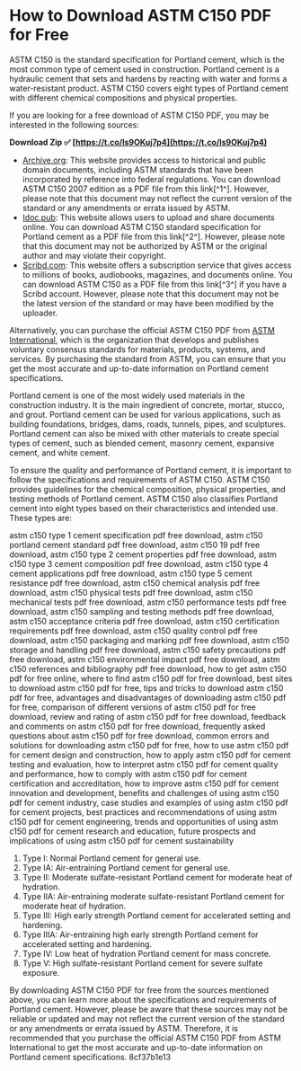 # How to Download ASTM C150 PDF for Free
 
ASTM C150 is the standard specification for Portland cement, which is the most common type of cement used in construction. Portland cement is a hydraulic cement that sets and hardens by reacting with water and forms a water-resistant product. ASTM C150 covers eight types of Portland cement with different chemical compositions and physical properties.
 
If you are looking for a free download of ASTM C150 PDF, you may be interested in the following sources:
 
**Download Zip ✅ [https://t.co/ls9OKuj7p4](https://t.co/ls9OKuj7p4)**


 
- [Archive.org](https://archive.org/details/gov.law.astm.c150.2007): This website provides access to historical and public domain documents, including ASTM standards that have been incorporated by reference into federal regulations. You can download ASTM C150 2007 edition as a PDF file from this link[^1^]. However, please note that this document may not reflect the current version of the standard or any amendments or errata issued by ASTM.
- [Idoc.pub](https://idoc.pub/documents/astm-c150-standard-specification-for-portland-cement-pnxkw7qj6e4v): This website allows users to upload and share documents online. You can download ASTM C150 standard specification for Portland cement as a PDF file from this link[^2^]. However, please note that this document may not be authorized by ASTM or the original author and may violate their copyright.
- [Scribd.com](https://www.scribd.com/document/251374506/ASTM-C150): This website offers a subscription service that gives access to millions of books, audiobooks, magazines, and documents online. You can download ASTM C150 as a PDF file from this link[^3^] if you have a Scribd account. However, please note that this document may not be the latest version of the standard or may have been modified by the uploader.

Alternatively, you can purchase the official ASTM C150 PDF from [ASTM International](https://www.astm.org/Standards/C150.htm), which is the organization that develops and publishes voluntary consensus standards for materials, products, systems, and services. By purchasing the standard from ASTM, you can ensure that you get the most accurate and up-to-date information on Portland cement specifications.
  
Portland cement is one of the most widely used materials in the construction industry. It is the main ingredient of concrete, mortar, stucco, and grout. Portland cement can be used for various applications, such as building foundations, bridges, dams, roads, tunnels, pipes, and sculptures. Portland cement can also be mixed with other materials to create special types of cement, such as blended cement, masonry cement, expansive cement, and white cement.
 
To ensure the quality and performance of Portland cement, it is important to follow the specifications and requirements of ASTM C150. ASTM C150 provides guidelines for the chemical composition, physical properties, and testing methods of Portland cement. ASTM C150 also classifies Portland cement into eight types based on their characteristics and intended use. These types are:
 
astm c150 type 1 cement specification pdf free download,  astm c150 portland cement standard pdf free download,  astm c150 19 pdf free download,  astm c150 type 2 cement properties pdf free download,  astm c150 type 3 cement composition pdf free download,  astm c150 type 4 cement applications pdf free download,  astm c150 type 5 cement resistance pdf free download,  astm c150 chemical analysis pdf free download,  astm c150 physical tests pdf free download,  astm c150 mechanical tests pdf free download,  astm c150 performance tests pdf free download,  astm c150 sampling and testing methods pdf free download,  astm c150 acceptance criteria pdf free download,  astm c150 certification requirements pdf free download,  astm c150 quality control pdf free download,  astm c150 packaging and marking pdf free download,  astm c150 storage and handling pdf free download,  astm c150 safety precautions pdf free download,  astm c150 environmental impact pdf free download,  astm c150 references and bibliography pdf free download,  how to get astm c150 pdf for free online,  where to find astm c150 pdf for free download,  best sites to download astm c150 pdf for free,  tips and tricks to download astm c150 pdf for free,  advantages and disadvantages of downloading astm c150 pdf for free,  comparison of different versions of astm c150 pdf for free download,  review and rating of astm c150 pdf for free download,  feedback and comments on astm c150 pdf for free download,  frequently asked questions about astm c150 pdf for free download,  common errors and solutions for downloading astm c150 pdf for free,  how to use astm c150 pdf for cement design and construction,  how to apply astm c150 pdf for cement testing and evaluation,  how to interpret astm c150 pdf for cement quality and performance,  how to comply with astm c150 pdf for cement certification and accreditation,  how to improve astm c150 pdf for cement innovation and development,  benefits and challenges of using astm c150 pdf for cement industry,  case studies and examples of using astm c150 pdf for cement projects,  best practices and recommendations of using astm c150 pdf for cement engineering,  trends and opportunities of using astm c150 pdf for cement research and education,  future prospects and implications of using astm c150 pdf for cement sustainability

1. Type I: Normal Portland cement for general use.
2. Type IA: Air-entraining Portland cement for general use.
3. Type II: Moderate sulfate-resistant Portland cement for moderate heat of hydration.
4. Type IIA: Air-entraining moderate sulfate-resistant Portland cement for moderate heat of hydration.
5. Type III: High early strength Portland cement for accelerated setting and hardening.
6. Type IIIA: Air-entraining high early strength Portland cement for accelerated setting and hardening.
7. Type IV: Low heat of hydration Portland cement for mass concrete.
8. Type V: High sulfate-resistant Portland cement for severe sulfate exposure.

By downloading ASTM C150 PDF for free from the sources mentioned above, you can learn more about the specifications and requirements of Portland cement. However, please be aware that these sources may not be reliable or updated and may not reflect the current version of the standard or any amendments or errata issued by ASTM. Therefore, it is recommended that you purchase the official ASTM C150 PDF from ASTM International to get the most accurate and up-to-date information on Portland cement specifications.
 8cf37b1e13
 
